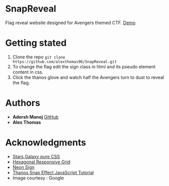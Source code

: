# SnapReveal
Flag reveal website designed for Avengers themed CTF.
[Demo](https://alexthomas96.github.io/SnapReveal/)
# Getting stated
  1. Clone the repo
  `git clone https://github.com/alexthomas96/SnapReveal.git`
  2. To change the flag edit the sign class in html and its pseudo element content in css.
  3. Click the thanos glove and watch half the Avengers turn to dust to reveal the flag.
# Authors
* **Adersh Manoj** [GitHub](https://github.com/adershmanoj)
* **Alex Thomas** 

# Acknowledgments
* [Stars Galaxy pure CSS](https://codepen.io/MenSeb/pen/yWJgeE )
* [Hexagonal Responsive Grid](https://codepen.io/adamriguez/pen/eRaXeq)
* [Neon Sign](https://codepen.io/patrickhill/pen/qvIeJ)
* [Thanos Snap Effect JavaScript Tutorial](https://redstapler.co/thanos-snap-effect-javascript-tutorial)
* Image courtesy : Google
